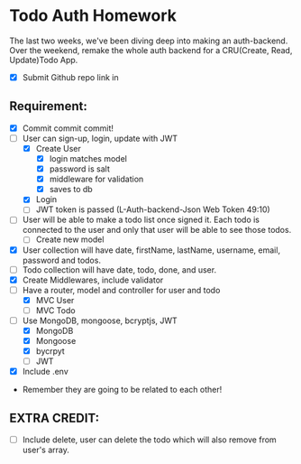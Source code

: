# Todo Auth Homework
The last two weeks, we've been diving deep into making an auth-backend.
Over the weekend, remake the whole auth backend for a CRU(Create, Read, Update)Todo App.

- [x] Submit Github repo link in

## Requirement:
- [x] Commit commit commit!
- [ ] User can sign-up, login, update with JWT
  - [x] Create User
    - [x] login matches model
    - [x] password is salt
    - [x] middleware for validation
    - [x] saves to db
  - [x] Login
  - [ ] JWT token is passed (L-Auth-backend-Json Web Token 49:10)
- [ ] User will be able to make a todo list once signed it. Each todo is connected to the user and only that user will be able to see those todos.
  - [ ] Create new model
- [x] User collection will have date, firstName, lastName, username, email, password and todos.
- [ ] Todo collection will have date, todo, done, and user.
- [x] Create Middlewares, include validator
- [ ] Have a router, model and controller for user and todo
  - [x] MVC User
  - [ ] MVC Todo
- [ ] Use MongoDB, mongoose, bcryptjs, JWT
  - [x] MongoDB
  - [x] Mongoose
  - [x] bycrpyt
  - [ ] JWT
- [x] Include .env

* Remember they are going to be related to each other!

## EXTRA CREDIT:
- [ ] Include delete, user can delete the todo which will also remove from user's array.